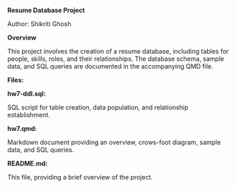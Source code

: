 **Resume Database Project**

Author: Shikriti Ghosh

**Overview**

This project involves the creation of a resume database, including tables for people, skills, roles, and their relationships. The database schema, sample data, and SQL queries are documented in the accompanying QMD file.

**Files:**

**hw7-ddl.sql:**

SQL script for table creation, data population, and relationship establishment.

**hw7.qmd:**

Markdown document providing an overview, crows-foot diagram, sample data, and SQL queries.

**README.md:**

This file, providing a brief overview of the project.
